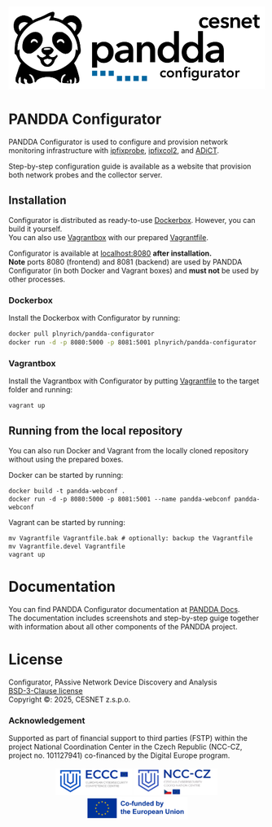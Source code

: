 <div align="center">
<picture>
  <source srcset="https://raw.githubusercontent.com/CESNET/Pandda-Configurator/refs/heads/main/img/logo_horizontal_white.svg" media="(prefers-color-scheme: dark)">
  <img src="https://raw.githubusercontent.com/CESNET/Pandda-Configurator/refs/heads/main/img/logo_horizontal_black.svg">
</picture>
</div>

# PANDDA Configurator
PANDDA Configurator is used to configure and provision network monitoring infrastructure with [ipfixprobe](https://github.com/CESNET/ipfixprobe), [ipfixcol2](https://github.com/CESNET/ipfixcol2), and [ADiCT](https://github.com/CESNET/Pandda-ADiCT).

Step-by-step configuration guide is available as a website that provision both network probes and the collector server.

## Installation

Configurator is distributed as ready-to-use [Dockerbox](https://hub.docker.com/r/plnyrich/pandda-devel). However, you can build it yourself.
<br />
You can also use [Vagrantbox](https://portal.cloud.hashicorp.com/vagrant/discover/PANDDA/Configurator) with our prepared [Vagrantfile](Vagrantfile).

Configurator is available at [localhost:8080](http://localhost:8080) **after installation.**
<br />
**Note** ports 8080 (frontend) and 8081 (backend) are used by PANDDA Configurator (in both Docker and Vagrant boxes) and **must not** be used by other processes.

### Dockerbox

Install the Dockerbox with Configurator by running:
```bash
docker pull plnyrich/pandda-configurator
docker run -d -p 8080:5000 -p 8081:5001 plnyrich/pandda-configurator
```

### Vagrantbox

Install the Vagrantbox with Configurator by putting [Vagrantfile](Vagrantfile) to the target folder and running:
```bash
vagrant up
```

## Running from the local repository

You can also run Docker and Vagrant from the locally cloned repository without using the prepared boxes.

Docker can be started by running:
```
docker build -t pandda-webconf .
docker run -d -p 8080:5000 -p 8081:5001 --name pandda-webconf pandda-webconf
```

Vagrant can be started by running:
```
mv Vagrantfile Vagrantfile.bak # optionally: backup the Vagrantfile
mv Vagrantfile.devel Vagrantfile
vagrant up
```

# Documentation

You can find PANDDA Configurator documentation at [PANDDA Docs](https://pandda.cesnet.cz/).
<br />
The documentation includes screenshots and step-by-step guige together with information about all other components of the PANDDA project.

# License

Configurator, PAssive Network Device Discovery and Analysis
<br />
[BSD-3-Clause license](LICENSE)
<br />
Copyright ©: 2025, CESNET z.s.p.o.


### Acknowledgement

<div>
Supported as part of financial support to third parties (FSTP) within the project National Coordination Center in the Czech Republic (NCC-CZ, project no. 101127941) co-financed by the Digital Europe program.
</div>
<br />

<div align="center">
<picture>
  <img src="https://raw.githubusercontent.com/CESNET/Pandda-Configurator/refs/heads/main/img/eccc_badge.png?raw=true" width="150">
</picture>
<picture>
  <img src="https://raw.githubusercontent.com/CESNET/Pandda-Configurator/refs/heads/main/img/ncc_badge.png?raw=true" width="165">
</picture>
<picture>
  <img src="https://raw.githubusercontent.com/CESNET/Pandda-Configurator/refs/heads/main/img/eu-badge.png?raw=true" width="200">
</picture>
</div>
<br />
